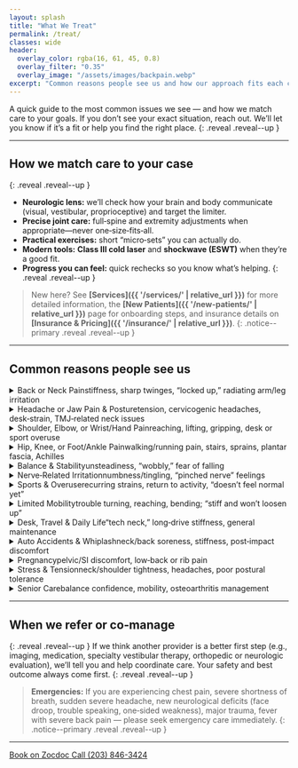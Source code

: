 ```yaml
---
layout: splash
title: "What We Treat"
permalink: /treat/
classes: wide
header:
  overlay_color: rgba(16, 61, 45, 0.8)
  overlay_filter: "0.35"
  overlay_image: "/assets/images/backpain.webp"
excerpt: "Common reasons people see us and how our approach fits each case."
---
```


A quick guide to the most common issues we see — and how we match care to your goals. If you don’t see your exact situation, reach out. We’ll let you know if it’s a fit or help you find the right place.
{: .reveal .reveal--up }

---

## How we match care to your case
{: .reveal .reveal--up }
- **Neurologic lens:** we’ll check how your brain and body communicate (visual, vestibular, proprioceptive) and target the limiter.
- **Precise joint care:** full‑spine and extremity adjustments when appropriate—never one‑size‑fits‑all.
- **Practical exercises:** short “micro‑sets” you can actually do.
- **Modern tools:** **Class III cold laser** and **shockwave (ESWT)** when they’re a good fit.
- **Progress you can feel:** quick rechecks so you know what’s helping.
{: .reveal .reveal--up }

> New here? See **[Services]({{ '/services/' | relative_url }})** for more detailed information, the **[New Patients]({{ '/new-patients/' | relative_url }})** page for onboarding steps, and insurance details on **[Insurance & Pricing]({{ '/insurance/' | relative_url }})**.
{: .notice--primary .reveal .reveal--up }

---

## Common reasons people see us

<section id="treat-conditions" class="faq">
  <details class="reveal reveal--up">
    <summary><span class="term">Back or Neck Pain</span><span class="desc">stiffness, sharp twinges, “locked up,” radiating arm/leg irritation</span></summary>
    <div class="faq__content">
      Examples: mechanical low back pain, neck pain/tension, mid‑back/rib irritation, sciatica‑like leg pain, post‑whiplash soreness (after medical clearance).
      <br><br>
      <em>What often helps:</em>
      <ul>
        <li><a href="{{ '/services/full-spine-extremities/' | relative_url }}">Full‑Spine & Extremities</a> — specific joint work to restore motion and comfort</li>
        <li><a href="{{ '/services/neurologic-approach/' | relative_url }}">Neurologic Approach</a> — timing/coordination and input → output</li>
        <li><a href="{{ '/services/laser-therapy/' | relative_url }}">Cold Laser (Class III)</a> — calm irritation and support recovery</li>
      </ul>
    </div>
  </details>

  <details class="reveal reveal--up">
    <summary><span class="term">Headache or Jaw Pain &amp; Posture</span><span class="desc">tension, cervicogenic headaches, desk‑strain, TMJ‑related neck issues</span></summary>
    <div class="faq__content">
      Examples: tension‑type headaches, neck‑related headaches, jaw discomfort tied to neck position, upper‑back/shoulder tightness from screen time.
      <br><br>
      <em>What often helps:</em>
      <ul>
        <li><a href="{{ '/services/neurologic-approach/' | relative_url }}">Neurologic Approach</a> — visual/vestibular input, neck control</li>
        <li><a href="{{ '/services/full-spine-extremities/' | relative_url }}">Full‑Spine & Extremities</a> — gentle, precise adjustments</li>
        <li>Simple posture exercises & micro‑break strategies</li>
      </ul>
    </div>
  </details>

  <details class="reveal reveal--up">
    <summary><span class="term">Shoulder, Elbow, or Wrist/Hand Pain</span><span class="desc">reaching, lifting, gripping, desk or sport overuse</span></summary>
    <div class="faq__content">
      Examples: rotator‑cuff irritation/impingement, biceps/pectoralis tightness, tennis or golfer’s elbow, forearm tendon overload, desk‑related wrist/thumb pain.
      <br><br>
      <em>What often helps:</em>
      <ul>
        <li><a href="{{ '/services/full-spine-extremities/' | relative_url }}">Extremity Adjusting</a> — shoulder, elbow, wrist, hand</li>
        <li><a href="{{ '/services/laser-therapy/' | relative_url }}">Cold Laser (Class III)</a> — tissue calm + circulation</li>
        <li><a href="{{ '/services/shockwave-therapy-eswt/' | relative_url }}">Shockwave (ESWT)</a> — stubborn tendon spots</li>
      </ul>
    </div>
  </details>

  <details class="reveal reveal--up">
    <summary><span class="term">Hip, Knee, or Foot/Ankle Pain</span><span class="desc">walking/running pain, stairs, sprains, plantar fascia, Achilles</span></summary>
    <div class="faq__content">
      Examples: hip stiffness, IT‑band/patellofemoral pain, knee osteoarthritis management, ankle sprain recovery, limited big‑toe motion, plantar fasciitis, Achilles tendinopathy.
      <br><br>
      <em>What often helps:</em>
      <ul>
        <li><a href="{{ '/services/full-spine-extremities/' | relative_url }}">Extremity Adjusting</a> — hip, knee, ankle, foot</li>
        <li><a href="{{ '/services/shockwave-therapy-eswt/' | relative_url }}">Shockwave (ESWT)</a> — plantar fascia, Achilles, chronic tendons</li>
        <li><a href="{{ '/services/laser-therapy/' | relative_url }}">Cold Laser (Class III)</a> — support tissue recovery</li>
      </ul>
    </div>
  </details>

  <details class="reveal reveal--up">
    <summary><span class="term">Balance &amp; Stability</span><span class="desc">unsteadiness, “wobbly,” fear of falling</span></summary>
    <div class="faq__content">
      Examples: trouble on uneven ground or stairs, history of falls, post‑injury “doesn’t feel steady yet.”
      <br><br>
      <em>What often helps:</em>
      <ul>
        <li><a href="{{ '/services/balance-stability/' | relative_url }}">Balance & Stability</a> — visual/vestibular/proprioceptive exercises</li>
        <li><a href="{{ '/services/neurologic-approach/' | relative_url }}">Neurologic Approach</a> — map input → output; risk‑of‑fall score with balance tracker</li>
      </ul>
    </div>
  </details>

  <details class="reveal reveal--up">
    <summary><span class="term">Nerve‑Related Irritation</span><span class="desc">numbness/tingling, “pinched nerve” feelings</span></summary>
    <div class="faq__content">
      Examples: radiating arm pain from the neck, piriformis‑style sciatic irritation, hand numbness from overuse or position.
      <br><br>
      <em>What often helps:</em>
      <ul>
        <li><a href="{{ '/services/neurologic-approach/' | relative_url }}">Neurologic Approach</a> — clarify input, improve control</li>
        <li><a href="{{ '/services/full-spine-extremities/' | relative_url }}">Full‑Spine & Extremities</a> — restore local joint motion</li>
        <li><a href="{{ '/services/laser-therapy/' | relative_url }}">Cold Laser (Class III)</a> — support calming irritated tissue</li>
      </ul>
      <p><strong>Urgent referral:</strong> new or progressive weakness, loss of bowel/bladder control, saddle anesthesia, unexplained severe pain — please seek emergency care.</p>
    </div>
  </details>

  <details class="reveal reveal--up">
    <summary><span class="term">Sports &amp; Overuse</span><span class="desc">recurring strains, return to activity, “doesn’t feel normal yet”</span></summary>
    <div class="faq__content">
      Examples: hamstring/calf strains, shoulder tendons, runners with hip/knee/ankle chain issues, cyclists with neck/low‑back tightness.
      <br><br>
      <em>What often helps:</em>
      <ul>
        <li><a href="{{ '/services/neurologic-approach/' | relative_url }}">Neurologic Approach</a> — timing/coordination</li>
        <li><a href="{{ '/services/full-spine-extremities/' | relative_url }}">Full‑Spine & Extremities</a> — restore motion where it matters</li>
        <li><a href="{{ '/services/shockwave-therapy-eswt/' | relative_url }}">Shockwave (ESWT)</a> or <a href="{{ '/services/laser-therapy/' | relative_url }}">Cold Laser</a> when appropriate</li>
      </ul>
    </div>
  </details>

  <details class="reveal reveal--up">
    <summary><span class="term">Limited Mobility</span><span class="desc">trouble turning, reaching, bending; “stiff and won’t loosen up”</span></summary>
    <div class="faq__content">
      Examples: shoulder that won’t reach overhead, back/hip that’s stiff getting out of a chair, ankle that never “came back” after a sprain, post‑injury stiffness once medically cleared.
      <br><br>
      <em>What often helps:</em>
      <ul>
        <li><a href="{{ '/services/full-spine-extremities/' | relative_url }}">Full‑Spine & Extremities</a> — precise joint work to restore motion</li>
        <li><a href="{{ '/services/neurologic-approach/' | relative_url }}">Neurologic Approach</a> — improve timing/coordination so motion “sticks”</li>
        <li>Targeted mobility exercises & light isometrics you can do at home</li>
        <li><a href="{{ '/services/laser-therapy/' | relative_url }}">Cold Laser (Class III)</a> — support tissue recovery when irritable</li>
      </ul>
    </div>
  </details>

  <details class="reveal reveal--up">
    <summary><span class="term">Desk, Travel &amp; Daily Life</span><span class="desc">“tech neck,” long‑drive stiffness, general maintenance</span></summary>
    <div class="faq__content">
      Examples: neck/upper‑back tightness from screens, hip flexor stiffness from sitting, low‑back fatigue with chores or yard work.
      <br><br>
      <em>What often helps:</em>
      <ul>
        <li>Short posture breaks, breathing exercises, and easy mobility sets</li>
        <li><a href="{{ '/services/full-spine-extremities/' | relative_url }}">Full‑Spine & Extremities</a> — when joints feel “stuck”</li>
      </ul>
    </div>
  </details>

  <details class="reveal reveal--up">
    <summary><span class="term">Auto Accidents &amp; Whiplash</span><span class="desc">neck/back soreness, stiffness, post‑impact discomfort</span></summary>
    <div class="faq__content">
      After medical clearance, we focus on gentle, progressive care to restore comfortable motion and control.  
      <br><br>
      <em>What often helps:</em>
      <ul>
        <li><a href="{{ '/services/neurologic-approach/' | relative_url }}">Neurologic Approach</a> — head/eye coordination, balance, and graded movement</li>
        <li><a href="{{ '/services/full-spine-extremities/' | relative_url }}">Precise Adjusting</a> — cervical/thoracic when appropriate and comfortable</li>
        <li><a href="{{ '/services/laser-therapy/' | relative_url }}">Cold Laser</a> — calm irritation in sensitive tissues</li>
      </ul>
    </div>
  </details>

  <details class="reveal reveal--up">
    <summary><span class="term">Pregnancy</span><span class="desc">pelvic/SI discomfort, low‑back or rib pain</span></summary>
    <div class="faq__content">
      Gentle, comfortable positioning with care tailored to each stage. We use light, precise techniques and simple at‑home exercises to support comfort and mobility.
      <br><br>
      <em>What often helps:</em>
      <ul>
        <li><a href="{{ '/services/full-spine-extremities/' | relative_url }}">Gentle Adjusting</a> — pelvis, low back, and ribs as appropriate</li>
        <li>Breathing and position strategies for daily activities</li>
        <li>Short mobility and stability exercises that feel good</li>
      </ul>
    </div>
  </details>

  <details class="reveal reveal--up">
    <summary><span class="term">Stress &amp; Tension</span><span class="desc">neck/shoulder tightness, headaches, poor postural tolerance</span></summary>
    <div class="faq__content">
      Practical ways to reduce day‑to‑day strain. We blend movement breaks, breathing work, and targeted joint care to help you feel and move better.
      <br><br>
      <em>What often helps:</em>
      <ul>
        <li>“Micro‑breaks,” breathing, and posture strategies</li>
        <li><a href="{{ '/services/neurologic-approach/' | relative_url }}">Neurologic Approach</a> — neck control and visual/vestibular inputs</li>
        <li><a href="{{ '/services/full-spine-extremities/' | relative_url }}">Precise Adjusting</a> — when joints feel locked or guarded</li>
      </ul>
    </div>
  </details>

  <details class="reveal reveal--up">
    <summary><span class="term">Senior Care</span><span class="desc">balance confidence, mobility, osteoarthritis management</span></summary>
    <div class="faq__content">
      Right‑sized plans for staying active and steady. We emphasize comfort, safety, and measurable progress you can feel in daily life.
      <br><br>
      <em>What often helps:</em>
      <ul>
        <li><a href="{{ '/services/balance-stability/' | relative_url }}">Balance &amp; Stability</a> — trackable risk‑of‑fall score and simple progressions</li>
        <li><a href="{{ '/services/full-spine-extremities/' | relative_url }}">Gentle Adjusting</a> — to restore comfortable motion</li>
        <li>Light strength and mobility “micro‑sets” tailored to you</li>
      </ul>
    </div>
  </details>
</section>

---

## When we refer or co‑manage
{: .reveal .reveal--up }
If we think another provider is a better first step (e.g., imaging, medication, specialty vestibular therapy, orthopedic or neurologic evaluation), we’ll tell you and help coordinate care. Your safety and best outcome always come first.
{: .reveal .reveal--up }

> **Emergencies:** If you are experiencing chest pain, severe shortness of breath, sudden severe headache, new neurological deficits (face droop, trouble speaking, one‑sided weakness), major trauma, fever with severe back pain — please seek emergency care immediately.
{: .notice--primary .reveal .reveal--up }

---

<div class="contact-actions reveal reveal--up">
  <a href="https://www.zocdoc.com/practice/cranbury-chiropractic-center-43835" class="btn">
    <span class="btn-label">Book on Zocdoc</span>
  </a>
  <a href="tel:+12038463424" class="btn">
    <span class="btn-label">Call (203) 846-3424</span>
  </a>
</div>
